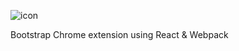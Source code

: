 ![icon](https://user-images.githubusercontent.com/7237762/222297908-2c1dca1e-1794-49c2-933b-b28306c23591.png)

Bootstrap Chrome extension using React & Webpack

